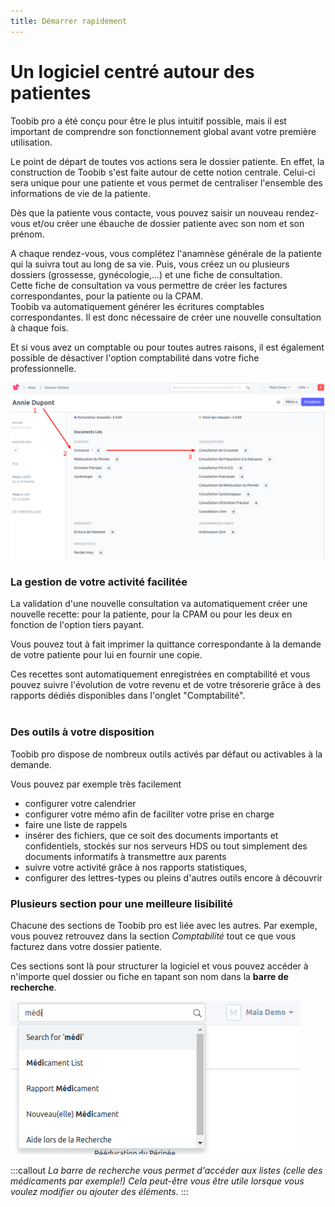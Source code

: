 ```yaml
---
title: Démarrer rapidement
---
```


# Un logiciel centré autour des patientes

Toobib pro a été conçu pour être le plus intuitif possible, mais il est important de comprendre son fonctionnement global avant votre première utilisation.

Le point de départ de toutes vos actions sera le dossier patiente. En effet, la construction de Toobib s'est faite autour de cette notion centrale.
Celui-ci sera unique pour une patiente et vous permet de centraliser l'ensemble des informations de vie de la patiente.
<br>

Dès que la patiente vous contacte, vous pouvez saisir un nouveau rendez-vous et/ou créer une ébauche de dossier patiente avec son nom et son prénom.
<br>

A chaque rendez-vous, vous complétez l'anamnèse générale de la patiente qui la suivra tout au long de sa vie. Puis, vous créez un ou plusieurs dossiers (grossesse, gynécologie,...) et une fiche de consultation.  
Cette fiche de consultation va vous permettre de créer les factures correspondantes, pour la patiente ou la CPAM.  
Toobib va automatiquement générer les écritures comptables correspondantes. Il est donc nécessaire de créer une nouvelle consultation à chaque fois.  

Et si vous avez un comptable ou pour toutes autres raisons, il est également possible de désactiver l'option comptabilité dans votre fiche professionnelle. 

![Flux Standard](/content/maia/first_steps/basic_flow.png)
<br>

### La gestion de votre activité facilitée

La validation d'une nouvelle consultation va automatiquement créer une nouvelle recette: pour la patiente, pour la CPAM ou pour les deux en fonction de l'option tiers payant.

Vous pouvez tout à fait imprimer la quittance correspondante à la demande de votre patiente pour lui en fournir une copie.  

Ces recettes sont automatiquement enregistrées en comptabilité et vous pouvez suivre l'évolution de votre revenu et de votre trésorerie grâce à des rapports dédiés disponibles dans l'onglet "Comptabilité".  
<br>

### Des outils à votre disposition

Toobib pro dispose de nombreux outils activés par défaut ou activables à la demande.

Vous pouvez par exemple très facilement 
- configurer votre calendrier
- configurer votre mémo afin de faciliter votre prise en charge
- faire une liste de rappels
- insérer des fichiers, que ce soit des documents importants et confidentiels, stockés sur nos serveurs HDS ou tout simplement  des documents informatifs à transmettre aux parents 
- suivre votre activité grâce à nos rapports statistiques, 
- configurer des lettres-types ou pleins d'autres outils encore à découvrir


### Plusieurs section pour une meilleure lisibilité

Chacune des sections de Toobib pro est liée avec les autres. Par exemple, vous pouvez retrouvez dans la section *Comptabilité* tout ce que vous facturez dans votre dossier patiente.

Ces sections sont là pour structurer la logiciel et vous pouvez accéder à n'importe quel dossier ou fiche en tapant son nom dans la **barre de recherche**.

![Barre de recherche](/content/maia/first_steps/searchbar1.png)


:::callout
*La barre de recherche vous permet d'accéder aux listes (celle des médicaments par exemple!) Cela peut-être vous être utile lorsque vous voulez modifier ou ajouter des éléments.*
:::